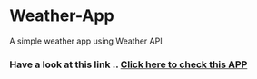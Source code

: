 # Weather-App
A simple weather app using Weather API
### Have a look at this link .. [Click here to check this APP](http://htmlpreview.github.com/?https://github.com/pavanisadineni/Weather-App/blob/master/public/index.html)
